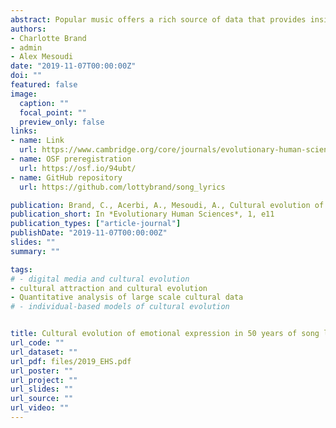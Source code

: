 ```yaml
---
abstract: Popular music offers a rich source of data that provides insights into long-term cultural evolutionary dynamics. One major trend in popular music, as well as other cultural products such as literary fiction, is an increase over time in negatively valenced emotional content, and a decrease in positively valenced emotional content. Here we use two large datasets containing lyrics from n=4,913 and n=159,015 pop songs respectively and spanning 1965-2015, to test whether cultural transmission biases derived from the cultural evolution literature can explain this trend towards emotional negativity. We find some evidence of content bias (negative lyrics do better in the charts), prestige bias (best-selling artists are copied) and success bias (best-selling songs are copied) in the proliferation of negative lyrics. However, the effects of prestige and success bias largely disappear when unbiased transmission is included in the models, which assumes that the occurrence of negative lyrics is predicted by their past frequency. We conclude that the proliferation of negative song lyrics may be explained partly by content bias, and partly by undirected, unbiased cultural transmission.
authors:
- Charlotte Brand
- admin
- Alex Mesoudi
date: "2019-11-07T00:00:00Z"
doi: ""
featured: false
image:
  caption: ""
  focal_point: ""
  preview_only: false
links:
- name: Link
  url: https://www.cambridge.org/core/journals/evolutionary-human-sciences/article/cultural-evolution-of-emotional-expression-in-50-years-of-song-lyrics/E6E64C02BDB0480DB13B8B6BB7DFF598
- name: OSF preregistration
  url: https://osf.io/94ubt/
- name: GitHub repository
  url: https://github.com/lottybrand/song_lyrics

publication: Brand, C., Acerbi, A., Mesoudi, A., Cultural evolution of emotional expression in 50 years of song lyrics, *Evolutionary Human Sciences*, 1, e11  
publication_short: In *Evolutionary Human Sciences*, 1, e11
publication_types: ["article-journal"]
publishDate: "2019-11-07T00:00:00Z"
slides: ""
summary: ""

tags:
# - digital media and cultural evolution
- cultural attraction and cultural evolution 
- Quantitative analysis of large scale cultural data
# - individual-based models of cultural evolution


title: Cultural evolution of emotional expression in 50 years of song lyrics
url_code: ""
url_dataset: ""
url_pdf: files/2019_EHS.pdf
url_poster: ""
url_project: ""
url_slides: ""
url_source: ""
url_video: ""
---
```

<script id="altmetric-embed-js" type="text/javascript"
src='https://d1bxh8uas1mnw7.cloudfront.net/assets/embed.js'></script>

<div data-badge-details="right" data-badge-type="donut" data-doi="10.1017/ehs.2019.11" data-hide-no-mentions="true" class="altmetric-embed"></div>

